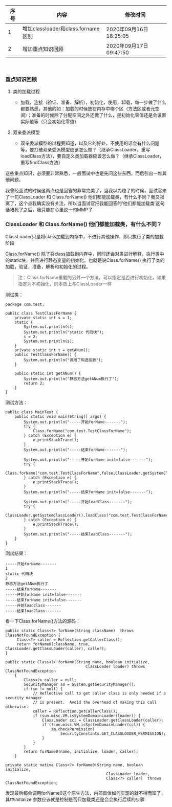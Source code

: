 | 序号 | 内容                            | 修改时间                |
|----|-------------------------------|---------------------|
| 1  | 增加classloader和class.forname区别 | 2020年09月16日18:25:05 |
| 2  | 增加重点知识回顾 | 2020年09月17日09:47:50 |
<br>

### 重点知识回顾

1. 类的加载过程
   - 加载，连接（验证、准备、解析），初始化，使用，卸载，每一步做了什么都要熟悉，其他的如：加载的时候放在内存中哪个区（方法区或者元空间）；准备的时候除了分配空间之外还做了什么，是初始化零值还是会设置实际值等（只会初始化零值）

2. 双亲委派模型
   - 双亲委派模型的过程要知道，以及它的好处，不使用的话会有什么问题等，要打破双亲委派模型应该怎么做？（继承ClassLoader，重写loadClass方法），要自定义类加载器应该怎么做？（继承ClassLoader，重写findClass方法）


这些重点知识，必须要非常熟悉，一般面试中也是先问这些东西，而后引出一堆其他问题。

我曾经面试的时候这两点也是回答的非常完美了，当我以为稳了的时候，面试官来了一句ClassLoader 和 Class.forName() 他们都能加载类，有什么不同？我又寂寞了，这个点我确实没有关注，所以当面试官把我能回答的‘他们都能加载类’这句话堵死了之后，我只能在心里说一句MMP了



### ClassLoader 和 Class.forName() 他们都能加载类，有什么不同？

ClassLoader只是将class加载到内存中，不进行其他操作，即只执行了类的加载阶段

Class.forName() 除了将class加载到内存中，同时还会对类进行解释，执行类中的static块，并且进行静态变量的初始化。也就是说Class.forName() 执行了类的加载，验证，准备，解析和初始化的过程。

> 注：Class.forName重载的另外一个方法，可以指定是否进行初始化，如果指定为不初始化，则本质上与ClassLoader一样

测试类：

```
package com.test;

public class TestClassForName {
    private static int s = 1;
    static {
        System.out.println(s);
        System.out.println("static 代码块");
        s = 2;
        System.out.println(s);
    }
    private static int t = getANum();
    public TestClassForName() {
        System.out.println("调用了构造函数");
    }

    public static int getANum() {
        System.out.println("静态方法getANum执行了");
        return 2;
    }
}

```

测试方法：

```
public class MainTest {
    public static void main(String[] args) {
        System.out.println("-----开始forName-------");
        try {
            Class.forName("com.test.TestClassForName");
        } catch (Exception e) {
            e.printStackTrace();
        }
        System.out.println("-----结束forName-------");

        System.out.println("-----开始forName init=false-------");
        try {
            Class.forName("com.test.TestClassForName",false,ClassLoader.getSystemClassLoader());
        } catch (Exception e) {
            e.printStackTrace();
        }
        System.out.println("-----结束forName init=false-------");

        System.out.println("-----开始loadClass-------");
        try {
            ClassLoader.getSystemClassLoader().loadClass("com.test.TestClassForName");
        } catch (Exception e) {
            e.printStackTrace();
        }
        System.out.println("-----结束loadClass-------");
    }
}
```

测试结果：

```
-----开始forName-------
1
static 代码块
2
静态方法getANum执行了
-----结束forName-------
-----开始forName init=false-------
-----结束forName init=false-------
-----开始loadClass-------
-----结束loadClass-------
```

看一下Class.forName()方法的源码：


```
public static Class<?> forName(String className)  throws ClassNotFoundException {
     Class<?> caller = Reflection.getCallerClass();
     return forName0(className, true, ClassLoader.getClassLoader(caller), caller);
}

public static Class<?> forName(String name, boolean initialize,
                                   ClassLoader loader) throws ClassNotFoundException
    {
        Class<?> caller = null;
        SecurityManager sm = System.getSecurityManager();
        if (sm != null) {
            // Reflective call to get caller class is only needed if a security manager
            // is present.  Avoid the overhead of making this call otherwise.
            caller = Reflection.getCallerClass();
            if (sun.misc.VM.isSystemDomainLoader(loader)) {
                ClassLoader ccl = ClassLoader.getClassLoader(caller);
                if (!sun.misc.VM.isSystemDomainLoader(ccl)) {
                    sm.checkPermission(
                        SecurityConstants.GET_CLASSLOADER_PERMISSION);
                }
            }
        }
        return forName0(name, initialize, loader, caller);
    }

private static native Class<?> forName0(String name, boolean initialize,
                                            ClassLoader loader,
                                            Class<?> caller)  throws ClassNotFoundException;

```

发现最后都会调用forName0这个原生方法，内部具体如何实现的就不得而知了，其中initialize 参数应该就是控制是否只加载类还是会会执行后续的步骤


